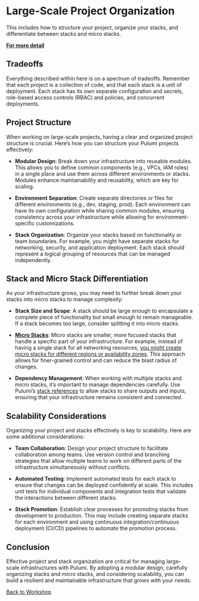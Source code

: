 # **Large-Scale Project Organization**

This includes how to structure your project, organize your stacks, and differentiate between stacks and micro stacks. 

**[For more detail](https://www.pulumi.com/docs/using-pulumi/organizing-projects-stacks/)**

## Tradeoffs
Everything described within here is on a spectrum of tradeoffs. Remember that each project is a collection of code, and that each stack is a unit of deployment. Each stack has its own separate configuration and secrets, role-based access controls (RBAC) and policies, and concurrent deployments.

## **Project Structure**

When working on large-scale projects, having a clear and organized project structure is crucial. Here’s how you can structure your Pulumi projects effectively:

- **Modular Design**: Break down your infrastructure into reusable modules. This allows you to define common components (e.g., VPCs, IAM roles) in a single place and use them across different environments or stacks. Modules enhance maintainability and reusability, which are key for scaling.

- **Environment Separation**: Create separate directories or files for different environments (e.g., dev, staging, prod). Each environment can have its own configuration while sharing common modules, ensuring consistency across your infrastructure while allowing for environment-specific customizations.

- **Stack Organization**: Organize your stacks based on functionality or team boundaries. For example, you might have separate stacks for networking, security, and application deployment. Each stack should represent a logical grouping of resources that can be managed independently.

## **Stack and Micro Stack Differentiation**

As your infrastructure grows, you may need to further break down your stacks into micro stacks to manage complexity:

- **Stack Size and Scope**: A stack should be large enough to encapsulate a complete piece of functionality but small enough to remain manageable. If a stack becomes too large, consider splitting it into micro stacks.

- [**Micro Stacks**](https://www.pulumi.com/docs/using-pulumi/organizing-projects-stacks/#micro-stacks): Micro stacks are smaller, more focused stacks that handle a specific part of your infrastructure. For example, instead of having a single stack for all networking resources, [you might create micro stacks for different regions or availability zones](https://www.pulumi.com/docs/using-pulumi/organizing-projects-stacks/#moving-from-a-monolithic-project-structure-to-micro-stacks). This approach allows for finer-grained control and can reduce the blast radius of changes.

- **Dependency Management**: When working with multiple stacks and micro stacks, it’s important to manage dependencies carefully. Use Pulumi’s [stack references](https://www.pulumi.com/tutorials/building-with-pulumi/stack-references/) to allow stacks to share outputs and inputs, ensuring that your infrastructure remains consistent and connected.

## **Scalability Considerations**

Organizing your project and stacks effectively is key to scalability. Here are some additional considerations:

- **Team Collaboration**: Design your project structure to facilitate collaboration among teams. Use version control and branching strategies that allow multiple teams to work on different parts of the infrastructure simultaneously without conflicts.

- **Automated Testing**: Implement automated tests for each stack to ensure that changes can be deployed confidently at scale. This includes unit tests for individual components and integration tests that validate the interactions between different stacks.

- **Stack Promotion**: Establish clear processes for promoting stacks from development to production. This may include creating separate stacks for each environment and using continuous integration/continuous deployment (CI/CD) pipelines to automate the promotion process.

## **Conclusion**

Effective project and stack organization are critical for managing large-scale infrastructures with Pulumi. By adopting a modular design, carefully organizing stacks and micro stacks, and considering scalability, you can build a resilient and maintainable infrastructure that grows with your needs.

[Back to Workshop](../README.md)

